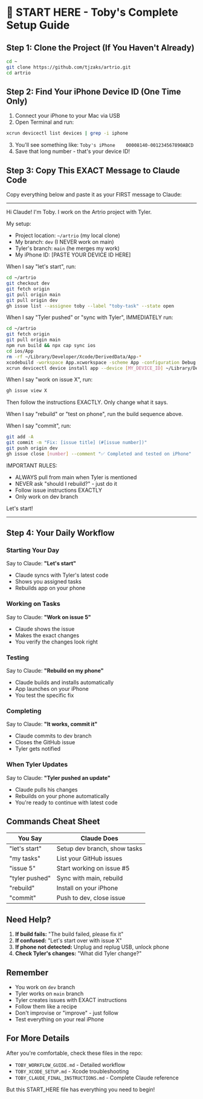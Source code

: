 # 🚀 START HERE - Toby's Complete Setup Guide

## Step 1: Clone the Project (If You Haven't Already)
```bash
cd ~
git clone https://github.com/tjzaks/artrio.git
cd artrio
```

## Step 2: Find Your iPhone Device ID (One Time Only)
1. Connect your iPhone to your Mac via USB
2. Open Terminal and run:
```bash
xcrun devicectl list devices | grep -i iphone
```
3. You'll see something like: `Toby's iPhone    00008140-001234567890ABCD`
4. Save that long number - that's your device ID!

## Step 3: Copy This EXACT Message to Claude Code

Copy everything below and paste it as your FIRST message to Claude:

---

Hi Claude! I'm Toby. I work on the Artrio project with Tyler.

My setup:
- Project location: `~/artrio` (my local clone)
- My branch: `dev` (I NEVER work on main)
- Tyler's branch: `main` (he merges my work)
- My iPhone ID: [PASTE YOUR DEVICE ID HERE]

When I say "let's start", run:
```bash
cd ~/artrio
git checkout dev
git fetch origin
git pull origin main
git pull origin dev
gh issue list --assignee toby --label "toby-task" --state open
```

When I say "Tyler pushed" or "sync with Tyler", IMMEDIATELY run:
```bash
cd ~/artrio
git fetch origin
git pull origin main
npm run build && npx cap sync ios
cd ios/App
rm -rf ~/Library/Developer/Xcode/DerivedData/App-*
xcodebuild -workspace App.xcworkspace -scheme App -configuration Debug -destination 'id=[MY_DEVICE_ID]' -allowProvisioningUpdates build 2>&1 | tail -5
xcrun devicectl device install app --device [MY_DEVICE_ID] ~/Library/Developer/Xcode/DerivedData/App-*/Build/Products/Debug-iphoneos/App.app && xcrun devicectl device process launch --device [MY_DEVICE_ID] com.artrio.artrio
```

When I say "work on issue X", run:
```bash
gh issue view X
```
Then follow the instructions EXACTLY. Only change what it says.

When I say "rebuild" or "test on phone", run the build sequence above.

When I say "commit", run:
```bash
git add -A
git commit -m "Fix: [issue title] (#[issue number])"
git push origin dev
gh issue close [number] --comment "✅ Completed and tested on iPhone"
```

IMPORTANT RULES:
- ALWAYS pull from main when Tyler is mentioned
- NEVER ask "should I rebuild?" - just do it
- Follow issue instructions EXACTLY
- Only work on dev branch

Let's start!

---

## Step 4: Your Daily Workflow

### Starting Your Day
Say to Claude: **"Let's start"**
- Claude syncs with Tyler's latest code
- Shows you assigned tasks
- Rebuilds app on your phone

### Working on Tasks
Say to Claude: **"Work on issue 5"**
- Claude shows the issue
- Makes the exact changes
- You verify the changes look right

### Testing
Say to Claude: **"Rebuild on my phone"**
- Claude builds and installs automatically
- App launches on your iPhone
- You test the specific fix

### Completing
Say to Claude: **"It works, commit it"**
- Claude commits to dev branch
- Closes the GitHub issue
- Tyler gets notified

### When Tyler Updates
Say to Claude: **"Tyler pushed an update"**
- Claude pulls his changes
- Rebuilds on your phone automatically
- You're ready to continue with latest code

## Commands Cheat Sheet

| You Say | Claude Does |
|---------|------------|
| "let's start" | Setup dev branch, show tasks |
| "my tasks" | List your GitHub issues |
| "issue 5" | Start working on issue #5 |
| "tyler pushed" | Sync with main, rebuild |
| "rebuild" | Install on your iPhone |
| "commit" | Push to dev, close issue |

## Need Help?

1. **If build fails:** "The build failed, please fix it"
2. **If confused:** "Let's start over with issue X"
3. **If phone not detected:** Unplug and replug USB, unlock phone
4. **Check Tyler's changes:** "What did Tyler change?"

## Remember

- You work on `dev` branch
- Tyler works on `main` branch
- Tyler creates issues with EXACT instructions
- Follow them like a recipe
- Don't improvise or "improve" - just follow
- Test everything on your real iPhone

## For More Details

After you're comfortable, check these files in the repo:
- `TOBY_WORKFLOW_GUIDE.md` - Detailed workflow
- `TOBY_XCODE_SETUP.md` - Xcode troubleshooting
- `TOBY_CLAUDE_FINAL_INSTRUCTIONS.md` - Complete Claude reference

But this START_HERE file has everything you need to begin!